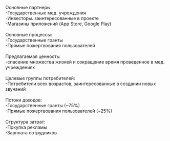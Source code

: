 Основные партнеры: <br>
-Государственные мед. учреждения <br>
-Инвесторы.  заинтересованные в проекте <br>
-Магазины приложений (App Store, Google Play) <br> 
<br>
Основные процессы: <br>
-Государственные гранты <br>
-Прямые пожертвования пользователей <br>
<br>
Предлагаемая ценность: <br>
-спасение множества жизней и сокращение время проведенное в мед. учреждениях <br>
<br>
Целевые группы потребителей: <br>
-Потребители всех возрастов, заинтересованные в создании новых звучаний <br>
<br>
Потоки доходов: <br>
-Государственные гранты (~75%) <br>
-Прямые пожертвования пользователей (~25%) <br>
<br>
Структура затрат: <br>
-Покупка рекламы <br>
-Зарплата сотрудников  <br>
